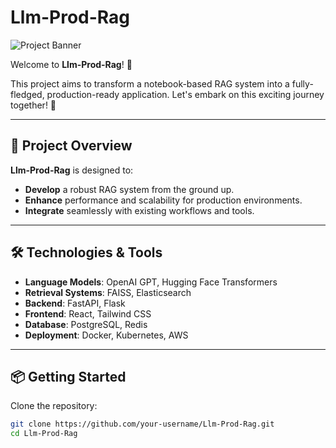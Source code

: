 # Llm-Prod-Rag

![Project Banner](https://your-image-url.com/banner.png)

Welcome to **Llm-Prod-Rag**! 🎉

This project aims to transform a notebook-based RAG system into a fully-fledged, production-ready application. Let's embark on this exciting journey together! 🚀

---

## 🚀 Project Overview

**Llm-Prod-Rag** is designed to:

- **Develop** a robust RAG system from the ground up.
- **Enhance** performance and scalability for production environments.
- **Integrate** seamlessly with existing workflows and tools.

---

## 🛠️ Technologies & Tools

- **Language Models**: OpenAI GPT, Hugging Face Transformers
- **Retrieval Systems**: FAISS, Elasticsearch
- **Backend**: FastAPI, Flask
- **Frontend**: React, Tailwind CSS
- **Database**: PostgreSQL, Redis
- **Deployment**: Docker, Kubernetes, AWS

---

## 📦 Getting Started

Clone the repository:

```bash
git clone https://github.com/your-username/Llm-Prod-Rag.git
cd Llm-Prod-Rag
